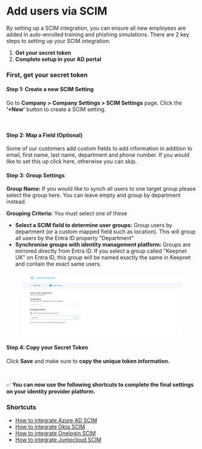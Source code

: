 # Add users via SCIM

By setting up a SCIM integration, you can ensure all new employees are added in auto-enrolled training and phishing simulations. There are 2 key steps to setting up your SCIM integration:

1. **Get your secret token**
2. **Complete setup in your AD portal**

### First, get your secret token <a href="#first-get-your-secret-token" id="first-get-your-secret-token"></a>

#### **Step 1: Create a new SCIM Setting**

Go to **Company > Company Settings > SCIM Settings** page. Click the **‘+New’** button to create a SCIM setting.

<figure><img src="https://files.gitbook.com/v0/b/gitbook-x-prod.appspot.com/o/spaces%2FlKFxOYqYqSykikkXpwjG%2Fuploads%2FcfJ6v1frE5N19HfDr8iL%2Fscim%20step%201.gif?alt=media&#x26;token=bd96034a-3496-4639-824a-0965b5c22e5b" alt=""><figcaption></figcaption></figure>

#### **Step 2: Map a Field (Optional)**

Some of our customers add custom fields to add information in addition to email, first name, last name, department and phone number. If you would like to set this up click here, otherwise you can skip.

#### **Step 3: Group Settings**

**Group Name:** If you would like to synch all users to one target group please select the group here. You can leave empty and group by department instead.

**Grouping Criteria:** You must select one of these

* **Select a SCIM field to determine user groups:** Group users by department (or a custom mapped field such as location). This will group all users by the Entra ID property "Department"
* **Synchronise groups with identity management platform:** Groups are mirrored directly from Entra ID. If you select a group called "Keepnet UK" on Entra ID, this group will be named exactly the same in Keepnet and contain the exact same users.

<figure><img src="../../../../.gitbook/assets/Screenshot 2025-10-09 at 16.54.19.png" alt=""><figcaption></figcaption></figure>

#### **Step 4: Copy your Secret Token**

Click **Save** and make sure to **copy the unique token information.**

<figure><img src="https://files.gitbook.com/v0/b/gitbook-x-prod.appspot.com/o/spaces%2FlKFxOYqYqSykikkXpwjG%2Fuploads%2FrEvHb8iFGYuuosH4OohG%2FScreenshot%202024-03-08%20at%2015.23.13.png?alt=media&#x26;token=0d9e56cd-210b-4bb5-91bf-fc59c77baa8a" alt=""><figcaption></figcaption></figure>

✅ **You can now use the following shortcuts to complete the final settings on your identity provider platform.**

### Shortcuts <a href="#shortcuts" id="shortcuts"></a>

* ​[How to integrate Azure AD SCIM​](scim-setup-in-entra-id.md)
* ​[How to integrate Okta SCIM](scim-setup-in-okta.md)​
* [​How to integrate Onelogin SCIM​](scim-setup-in-onelogin.md)
* ​[How to integrate Jumpcloud SCIM](scim-setup-in-jumpcloud.md)​
